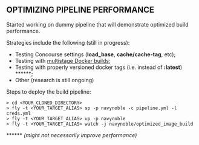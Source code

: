 ## OPTIMIZING PIPELINE PERFORMANCE

Started working on dummy pipeline that will demonstrate optimized build performance. 

Strategies include the following (still in progress):

+ Testing Concourse settings (**load_base**, **cache/cache-tag**, etc);
+ Testing with [multistage Docker builds](https://docs.docker.com/develop/develop-images/multistage-build/);
+ Testing with properly versioned docker tags (i.e. instead of **:latest**) ******;
+ Other (research is still ongoing)

Steps to deploy the build pipeline:

```
> cd <YOUR_CLONED_DIRECTORY>
> fly -t <YOUR_TARGET_ALIAS> sp -p navynoble -c pipeline.yml -l creds.yml
> fly -t <YOUR_TARGET_ALIAS> up -p navynoble
> fly -t <YOUR_TARGET_ALIAS> watch -j navynoble/optimized_image_build
```

****** *(might not necessarily improve performance)*
